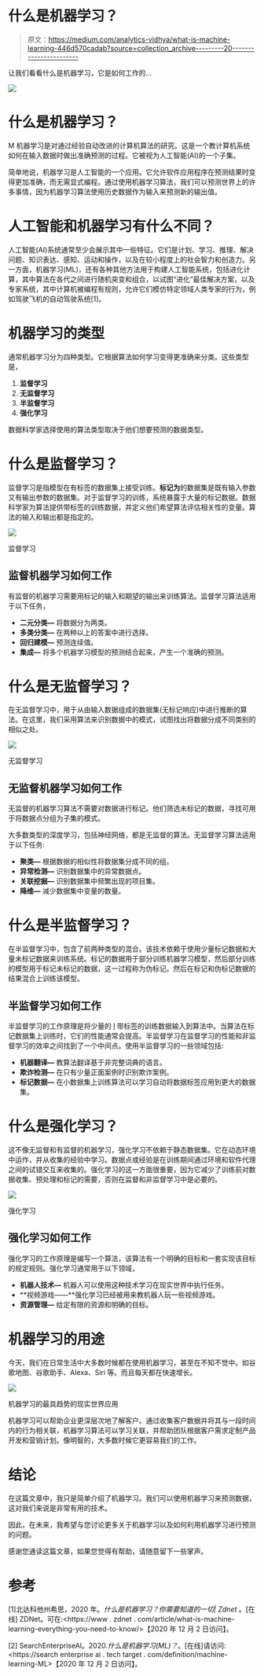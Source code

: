 # 什么是机器学习？

> 原文：<https://medium.com/analytics-vidhya/what-is-machine-learning-446d570cadab?source=collection_archive---------20----------------------->

让我们看看什么是机器学习，它是如何工作的...

![](img/77208a394c001e173f2e7fee5fb762d9.png)

# **什么是机器学习？**

M 机器学习是对通过经验自动改进的计算机算法的研究。这是一个教计算机系统如何在输入数据时做出准确预测的过程。它被视为人工智能(AI)的一个子集。

简单地说，机器学习是人工智能的一个应用。它允许软件应用程序在预测结果时变得更加准确，而无需显式编程。通过使用机器学习算法，我们可以预测世界上的许多事情，因为机器学习算法使用历史数据作为输入来预测新的输出值。

# 人工智能和机器学习有什么不同？

人工智能(AI)系统通常至少会展示其中一些特征。它们是计划、学习、推理、解决问题、知识表达、感知、运动和操作，以及在较小程度上的社会智力和创造力。另一方面，机器学习(ML)，还有各种其他方法用于构建人工智能系统，包括进化计算，其中算法在各代之间进行随机突变和组合，以试图“进化”最佳解决方案，以及专家系统，其中计算机被编程有规则，允许它们模仿特定领域人类专家的行为，例如驾驶飞机的自动驾驶系统[1]。

# 机器学习的类型

通常机器学习分为四种类型。它根据算法如何学习变得更准确来分类。这些类型是，

1.  **监督学习**
2.  **无监督学习**
3.  **半监督学习**
4.  **强化学习**

数据科学家选择使用的算法类型取决于他们想要预测的数据类型。

# 什么是监督学习？

监督学习是指模型在有标签的数据集上接受训练。**标记为**的数据集是既有输入参数又有输出参数的数据集。对于监督学习的训练，系统暴露于大量的标记数据。数据科学家为算法提供带标签的训练数据，并定义他们希望算法评估相关性的变量。算法的输入和输出都是指定的。

![](img/31e0f4c43259bc66bab8b57fa0a2b985.png)

监督学习

## 监督机器学习如何工作

有监督的机器学习需要用标记的输入和期望的输出来训练算法。监督学习算法适用于以下任务，

*   **二元分类—** 将数据分为两类。
*   **多类分类—** 在两种以上的答案中进行选择。
*   **回归建模—** 预测连续值。
*   **集成—** 将多个机器学习模型的预测结合起来，产生一个准确的预测。

# 什么是无监督学习？

在无监督学习中，用于从由输入数据组成的数据集(无标记响应)中进行推断的算法。在这里，我们采用算法来识别数据中的模式，试图找出将数据分成不同类别的相似之处。

![](img/42e068097e735e669fb5cbfb6cc2e36b.png)

无监督学习

## 无监督机器学习如何工作

无监督的机器学习算法不需要对数据进行标记。他们筛选未标记的数据，寻找可用于将数据点分组为子集的模式。

大多数类型的深度学习，包括神经网络，都是无监督的算法。无监督学习算法适用于以下任务:

*   **聚类—** 根据数据的相似性将数据集分成不同的组。
*   **异常检测—** 识别数据集中的异常数据点。
*   **关联挖掘—** 识别数据集中频繁出现的项目集。
*   **降维—** 减少数据集中变量的数量。

# 什么是半监督学习？

在半监督学习中，包含了前两种类型的混合。该技术依赖于使用少量标记数据和大量未标记数据来训练系统。标记的数据用于部分训练机器学习模型，然后部分训练的模型用于标记未标记的数据，这一过程称为伪标记。然后在标记和伪标记数据的结果混合上训练该模型。

## 半监督学习如何工作

半监督学习的工作原理是将少量的 [l](https://searchenterpriseai.techtarget.com/feature/Labeled-data-brings-machine-learning-applications-to-life) 带标签的训练数据输入到算法中。当算法在标记数据集上训练时，它们的性能通常会提高。半监督学习在监督学习的性能和非监督学习的效率之间找到了一个中间点。使用半监督学习的一些领域包括:

*   **机器翻译—** 教算法翻译基于非完整词典的语言。
*   **欺诈检测—** 在只有少量正面案例时识别欺诈案例。
*   **标记数据—** 在小数据集上训练算法可以学习自动将数据标签应用到更大的数据集。

# 什么是强化学习？

这不像无监督和有监督的机器学习，强化学习不依赖于静态数据集。它在动态环境中运作，并从收集的经验中学习。数据点或经验是在训练期间通过环境和软件代理之间的试错交互来收集的。强化学习的这一方面很重要，因为它减少了训练前对数据收集、预处理和标记的需要，否则在监督和非监督学习中是必要的。

![](img/ca1039adf3aa4853aee5cdd17966ac8a.png)

强化学习

## 强化学习如何工作

强化学习的工作原理是编写一个算法，该算法有一个明确的目标和一套实现该目标的规定规则。强化学习通常用于以下领域，

*   **机器人技术—** 机器人可以使用这种技术学习在现实世界中执行任务。
*   **视频游戏——**强化学习已经被用来教机器人玩一些视频游戏。
*   **资源管理—** 给定有限的资源和明确的目标。

# 机器学习的用途

今天，我们在日常生活中大多数时候都在使用机器学习，甚至在不知不觉中。如谷歌地图、谷歌助手、Alexa、Siri 等。而且每天都在快速增长。

![](img/6dd09b4fcb966845d712651e946f8973.png)

机器学习的最具趋势的现实世界应用

机器学习可以帮助企业更深层次地了解客户。通过收集客户数据并将其与一段时间内的行为相关联，机器学习算法可以学习关联，并帮助团队根据客户需求定制产品开发和营销计划。像明智的，大多数时候它更容易我们的工作。

# 结论

在这篇文章中，我只是简单介绍了机器学习。我们可以使用机器学习来预测数据，这对我们来说是非常有用的技术。

因此，在未来，我希望与您讨论更多关于机器学习以及如何利用机器学习进行预测的问题。

感谢您通读这篇文章，如果您觉得有帮助，请随意留下一些掌声。

# 参考

[1]北达科他州希思，2020 年。*什么是机器学习？你需要知道的一切| Zdnet* 。[在线] ZDNet。可在:<https://www . zdnet . com/article/what-is-machine-learning-everything-you-need-to-know/>【2020 年 12 月 2 日访问】。

[2] SearchEnterpriseAI。2020.*什么是机器学习(ML)？*。[在线]请访问:<https://search enterprise ai . tech target . com/definition/machine-learning-ML>【2020 年 12 月 2 日访问】。